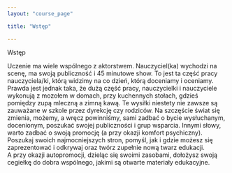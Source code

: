 ```yaml
---
layout: "course_page"

title: "Wstęp"

---
```


<div class="text-center screen-title">
Wstęp
</div>

<div class="screen-content">
  <p>
  Uczenie ma wiele wspólnego z aktorstwem. Nauczyciel(ka) wychodzi na scenę, ma swoją publiczność i 45 minutowe show. To jest ta część pracy nauczyciela/ki, którą widzimy na co dzień, którą doceniamy i oceniamy. Prawda jest jednak taka, że dużą część pracy, nauczycielki i nauczyciele wykonują z mozołem w domach, przy kuchennych stołach, gdzieś pomiędzy zupą mleczną a zimną kawą. Te wysiłki niestety nie zawsze są zauważane w szkole przez dyrekcję czy rodziców. Na szczęście świat się zmienia, możemy, a wręcz powinniśmy, sami zadbać o bycie wysłuchanym, docenionym, poszukać swojej publiczności i grup wsparcia. Innymi słowy, warto zadbać o swoją promocję (a przy okazji komfort psychiczny). Poszukaj swoich najmocniejszych stron, pomyśl, jak i gdzie możesz się zaprezentować i odkrywaj oraz twórz zupełnie nową twarz edukacji. <br/>
A przy okazji autopromocji, dzieląc się swoimi zasobami, dołożysz swoją cegiełkę do dobra wspólnego, jakimi są otwarte materiały edukacyjne.
</div>
